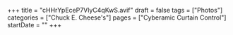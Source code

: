 +++
title = "cHHrYpEceP7VlyC4qKwS.avif"
draft = false
tags = ["Photos"]
categories = ["Chuck E. Cheese's"]
pages = ["Cyberamic Curtain Control"]
startDate = ""
+++
